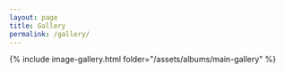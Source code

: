 ```yaml
---
layout: page
title: Gallery
permalink: /gallery/
---
```


{% include image-gallery.html folder="/assets/albums/main-gallery" %}
